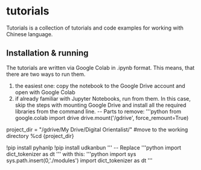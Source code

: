 # tutorials

Tutorials is a collection of tutorials and code examples for working with Chinese language.

## Installation & running

The tutorials are written via Google Colab in .ipynb format.
This means, that there are two ways to run them.

1. the easiest one: copy the notebook to the Google Drive account and open with Google Colab
2. if already familiar with Jupyter Notebooks, run from them. In this case, skip the steps with mounting Google Drive and install all the required libraries from the command line. 
-- Parts to remove:
'''python
from google.colab import drive
drive.mount('/gdrive', force_remount=True)

project_dir = "/gdrive/My Drive/Digital Orientalist/" 
#move to the working directory 
%cd {project_dir} 

!pip install pyhanlp
!pip install udkanbun
'''
-- Replace
'''python
import dict_tokenizer as dt
'''
with this:
'''python
import sys
sys.path.insert(0,'./modules')
import dict_tokenizer as dt
'''



